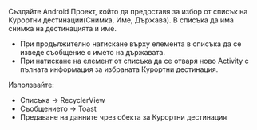 Създайте Android Проект, който да предоставя за избор от списък на Курортни дестинации(Снимка, Име, Държава).
В списъка да има снимка на дестинацията и име. 
- При продължително натискане върху елемента в списъка да се изведе съобщение с името на държавата.
- При натискане на елемент от списъка да се отваря ново Activity с пълната информация за избраната Курортни дестинация.

Използвайте:
- Списъка -> RecyclerView
- Съобщението -> Toast
- Предаване на данните чрез обекта за Курортни дестинация
